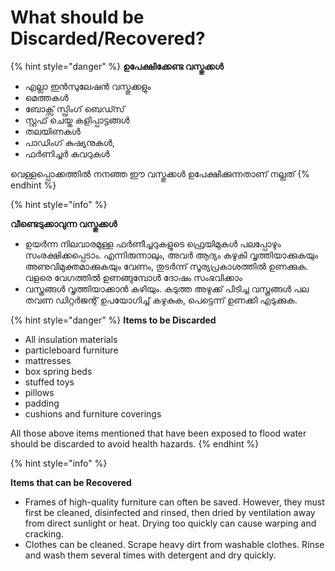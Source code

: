# What should be Discarded/Recovered?

{% hint style="danger" %}
**ഉപേക്ഷിക്കേണ്ട വസ്തുക്കൾ**

* എല്ലാ ഇൻസുലേഷൻ വസ്തുക്കളും
* മെത്തകൾ
* ബോക്സ് സ്പ്രിംഗ് ബെഡ്സ്
* സ്റ്റഫ് ചെയ്ത കളിപ്പാട്ടങ്ങൾ
* തലയിണകൾ
* പാഡിംഗ് കുഷ്യനുകൾ,
* ഫർണിച്ചർ കവറുകൾ

വെള്ളപ്പൊക്കത്തിൽ നനഞ്ഞ ഈ വസ്തുക്കൾ ഉപേക്ഷിക്കുന്നതാണ് നല്ലത്
{% endhint %}

{% hint style="info" %}

**വീണ്ടെടുക്കാവുന്ന വസ്തുക്കൾ**

* ഉയർന്ന നിലവാരമുള്ള ഫർണീച്ചറുകളുടെ ഫ്രെയിമുകൾ പലപ്പോഴും സംരക്ഷിക്കപ്പെടാം. എന്നിരുന്നാലും, അവർ ആദ്യം കഴുകി വൃത്തിയാക്കുകയും അണുവിമുക്തമാക്കുകയും വേണം, തുടർന്ന് സൂര്യപ്രകാശത്തിൽ ഉണക്കുക. വളരെ വേഗത്തിൽ ഉണങ്ങുമ്പോൾ ദോഷം സംഭവിക്കാം
* വസ്ത്രങ്ങൾ വൃത്തിയാക്കാൻ കഴിയും. കടുത്ത അഴുക്ക് പിടിച്ച വസ്ത്രങ്ങൾ പല തവണ ഡിറ്റർജന്റ് ഉപയോഗിച്ച് കഴുകുക, പെട്ടെന്ന് ഉണക്കി എടുക്കുക.

{% hint style="danger" %}
**Items to be Discarded**

* All insulation materials
* particleboard furniture
* mattresses
* box spring beds
* stuffed toys
* pillows
* padding
* cushions and furniture coverings

All those above items mentioned that have been exposed to flood water should be discarded to avoid health hazards.
{% endhint %}

{% hint style="info" %}

**Items that can be Recovered**

* Frames of high-quality furniture can often be saved. However, they must first be cleaned, disinfected and rinsed, then dried by ventilation away from direct sunlight or heat. Drying too quickly can cause warping and cracking.
* Clothes can be cleaned. Scrape heavy dirt from washable clothes. Rinse and wash them several times with detergent and dry quickly.

